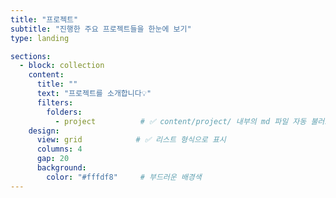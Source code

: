 ```yaml
---
title: "프로젝트"
subtitle: "진행한 주요 프로젝트들을 한눈에 보기"
type: landing

sections:
  - block: collection
    content:
      title: ""
      text: "프로젝트를 소개합니다💡"
      filters:
        folders:
          - project          # ✅ content/project/ 내부의 md 파일 자동 불러오기
    design:
      view: grid            # ✅ 리스트 형식으로 표시
      columns: 4
      gap: 20
      background:
        color: "#fffdf8"     # 부드러운 배경색
---
```

